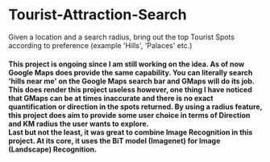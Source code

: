 # Tourist-Attraction-Search
Given a location and a search radius, bring out the top Tourist Spots according to preference (example 'Hills', 'Palaces' etc.)

<h4> This project is ongoing since I am still working on the idea. As of now Google Maps does provide the same capability. You can literally search 'hills near me' on the Google Maps search bar and GMaps will do its job. This does render this project useless however, one thing I have noticed that GMaps can be at times inaccurate and there is no exact quantification or direction in the spots returned. By using a radius feature, this project does aim to provide some user choice in terms of Direction and KM radius the user wants to explore.
<br>
Last but not the least, it was great to combine Image Recognition in this project. At its core, it uses the BiT model (Imagenet) for Image (Landscape) Recognition.
